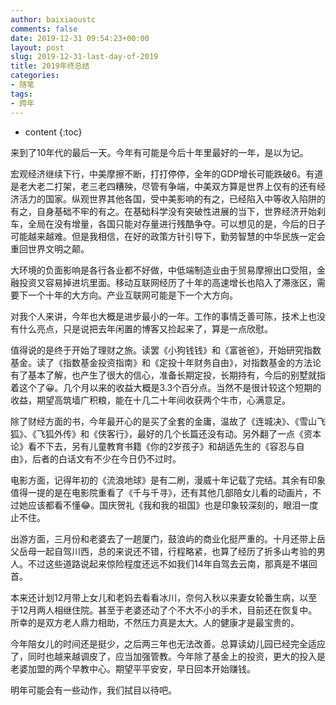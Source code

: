 ```yaml
---
author: baixiaoustc
comments: false
date: 2019-12-31 09:54:23+00:00
layout: post
slug: 2019-12-31-last-day-of-2019
title: 2019年终总结
categories:
- 随笔
tags:
- 跨年 
---
```


* content 
{:toc}

来到了10年代的最后一天。今年有可能是今后十年里最好的一年，是以为记。

宏观经济继续下行，中美摩擦不断，打打停停，全年的GDP增长可能跌破6。有道是老大老二打架，老三老四糟殃，尽管有争端，中美双方算是世界上仅有的还有经济活力的国家。纵观世界其他各国，受中美影响的有之，已经陷入中等收入陷阱的有之，自身基础不牢的有之。在基础科学没有突破性进展的当下，世界经济开始刹车，全局在没有增量，各国只能对存量进行残酷争夺。可以想见的是，今后的日子可能越来越难。但是我相信，在好的政策方针引导下，勤劳智慧的中华民族一定会重回世界文明之颠。

大环境的负面影响是各行各业都不好做，中低端制造业由于贸易摩擦出口受阻，金融投资又容易掉进坑里面。移动互联网经历了十年的高速增长也陷入了滞涨区，需要下一个十年的大方向。产业互联网可能是下一个大方向。

对我个人来讲，今年也大概是进步最小的一年。工作的事情乏善可陈，技术上也没有什么亮点，只是说把去年闲置的博客又捡起来了，算是一点欣慰。

值得说的是终于开始了理财之旅。读罢《小狗钱钱》和《富爸爸》，开始研究指数基金。读了《指数基金投资指南》和《定投十年财务自由》，对指数基金的方法论有了基本了解，也产生了很大的信心，准备长期定投，长期持有，今后的别墅就指着这个了😀。几个月以来的收益大概是3.3个百分点。当然不是很计较这个短期的收益，期望高筑墙广积粮，能在十几二十年间收获两个牛市，心满意足。

除了财经方面的书，今年最开心的是买了全套的金庸，温故了《连城决》、《雪山飞狐》、《飞狐外传》和《侠客行》，最好的几个长篇还没有动。另外翻了一点《资本论》看不下去，另有儿童教育书籍《你的2岁孩子》和胡适先生的《容忍与自由》，后者的白话文有不少在今日仍不过时。

电影方面，记得年初的《流浪地球》是有二刷，漫威十年记载了完结。其余有印象值得一提的是在电影院重看了《千与千寻》，还有其他几部陪女儿看的动画片，不过她应该都看不懂😂。国庆贺礼《我和我的祖国》也是印象较深刻的，眼泪一度止不住。

出游方面，三月份和老婆去了一趟厦门，鼓浪屿的商业化挺严重的。十月还带上岳父岳母一起自驾川西，总的来说还不错，行程略紧，也算了经历了折多山考验的男人。不过这些道路说起来惊险程度还远不如我们14年自驾去云南，那真是不堪回首。

本来还计划12月带上女儿和老妈去看看冰川，奈何入秋以来妻女轮番生病，以至于12月两人相继住院。甚至于老婆还动了个不大不小的手术，目前还在恢复中。所幸的是双方老人鼎力相助，不然压力真是太大。人的健康才是最宝贵的。

今年陪女儿的时间还是挺少，之后两三年也无法改善。总算读幼儿园已经完全适应了，同时也越来越调皮了，应当加强管教。今年除了基金上的投资，更大的投入是老婆加盟的两个早教中心。期望平平安安，早日回本开始赚钱。

明年可能会有一些动作，我们拭目以待吧。
